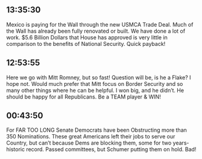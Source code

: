 ## 13:35:30
Mexico is paying for the Wall through the new USMCA Trade Deal. Much of the Wall has already been fully renovated or built. We have done a lot of work. $5.6 Billion Dollars that House has approved is very little in comparison to the benefits of National Security. Quick payback!
## 12:53:55
Here we go with Mitt Romney, but so fast! Question will be, is he a Flake?  I hope not. Would much prefer that Mitt focus on Border Security and so many other things where he can be helpful. I won big, and he didn’t. He should be happy for all Republicans. Be a TEAM player &amp; WIN!
## 00:43:50
For FAR TOO LONG Senate Democrats have been Obstructing more than 350 Nominations. These great Americans left their jobs to serve our Country, but can’t because Dems are blocking them, some for two years-historic record. Passed committees, but Schumer putting them on hold. Bad!
